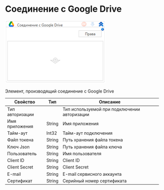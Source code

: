# Соединение с Google Drive

![](../../../../resources/activities/extra/labvs/googledrive/image-513.png)

Элемент, производящий соединение с Google Drive

| Свойство        | Тип    | Описание                                     |
| --------------- | ------ | -------------------------------------------- |
| Тип авторизации |        | Тип используемой при подключении авторизации |
| Имя приложения  | String | Имя приложения                               |
| Тайм-аут        | Int32  | Тайм-аут подключения                         |
| Файл токена     | String | Путь хранения файла токена                   |
| Ключ Json       | String | Путь хранения файла ключа                    |
| Пользователь    | String | Имя пользователя                             |
| Client ID       | String | Client ID                                    |
| Client Secret   | String | Client Secret                                |
| E-mail          | String | E-mail сервисного аккаунта                   |
| Сертификат      | String | Серийный номер сертификата                   |

